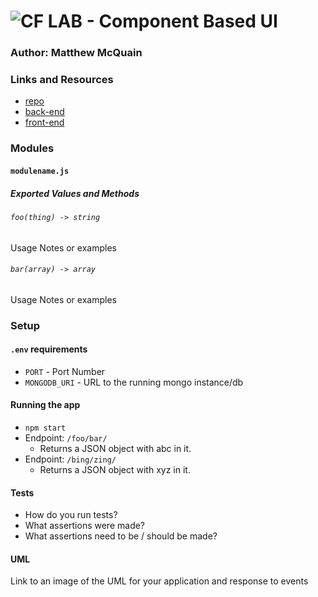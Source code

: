 # ![CF](http://i.imgur.com/7v5ASc8.png) LAB - Component Based UI

### Author: Matthew McQuain

### Links and Resources

- [repo](http://xyz.com)
- [back-end](https://codesandbox.io/s/m3y3z0o3yx)
- [front-end](http://xyz.com)

### Modules

#### `modulename.js`

##### Exported Values and Methods

###### `foo(thing) -> string`

Usage Notes or examples

###### `bar(array) -> array`

Usage Notes or examples

### Setup

#### `.env` requirements

- `PORT` - Port Number
- `MONGODB_URI` - URL to the running mongo instance/db

#### Running the app

- `npm start`
- Endpoint: `/foo/bar/`
  - Returns a JSON object with abc in it.
- Endpoint: `/bing/zing/`
  - Returns a JSON object with xyz in it.

#### Tests

- How do you run tests?
- What assertions were made?
- What assertions need to be / should be made?

#### UML

Link to an image of the UML for your application and response to events
